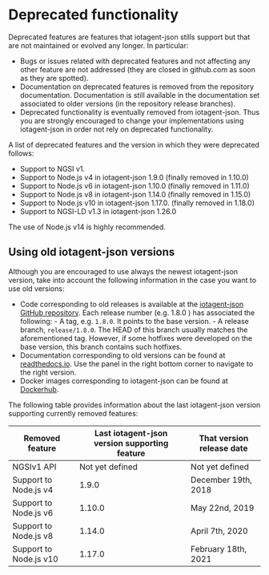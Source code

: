 # Deprecated functionality

Deprecated features are features that iotagent-json stills support but that are not maintained or evolved any longer. In
particular:

-   Bugs or issues related with deprecated features and not affecting any other feature are not addressed (they are
    closed in github.com as soon as they are spotted).
-   Documentation on deprecated features is removed from the repository documentation. Documentation is still available
    in the documentation set associated to older versions (in the repository release branches).
-   Deprecated functionality is eventually removed from iotagent-json. Thus you are strongly encouraged to change your
    implementations using iotagent-json in order not rely on deprecated functionality.

A list of deprecated features and the version in which they were deprecated follows:

-   Support to NGSI v1.
-   Support to Node.js v4 in iotagent-json 1.9.0 (finally removed in 1.10.0)
-   Support to Node.js v6 in iotagent-json 1.10.0 (finally removed in 1.11.0)
-   Support to Node.js v8 in iotagent-json 1.14.0 (finally removed in 1.15.0)
-   Support to Node.js v10 in iotagent-json 1.17.0. (finally removed in 1.18.0)
-   Support to NGSI-LD v1.3 in iotagent-json 1.26.0

The use of Node.js v14 is highly recommended.

## Using old iotagent-json versions

Although you are encouraged to use always the newest iotagent-json version, take into account the following information
in the case you want to use old versions:

-   Code corresponding to old releases is available at the
    [iotagent-json GitHub repository](https://github.com/telefonicaid/iotagent-json). Each release number (e.g. 1.8.0 )
    has associated the following: - A tag, e.g. `1.8.0`. It points to the base version. - A release branch,
    `release/1.8.0`. The HEAD of this branch usually matches the aforementioned tag. However, if some hotfixes were
    developed on the base version, this branch contains such hotfixes.
-   Documentation corresponding to old versions can be found at
    [readthedocs.io](https://fiware-iotagent-json.readthedocs.io). Use the panel in the right bottom corner to navigate
    to the right version.
-   Docker images corresponding to iotagent-json can be found at
    [Dockerhub](https://hub.docker.com/r/fiware/iotagent-json/tags/).

The following table provides information about the last iotagent-json version supporting currently removed features:

| **Removed feature**    | **Last iotagent-json version supporting feature**   | **That version release date** |
| ---------------------- | --------------------------------------------------- | ----------------------------- |
| NGSIv1 API             | Not yet defined                                     | Not yet defined               |
| Support to Node.js v4  | 1.9.0                                               | December 19th, 2018           |
| Support to Node.js v6  | 1.10.0                                              | May 22nd, 2019                |
| Support to Node.js v8  | 1.14.0                                              | April 7th, 2020               |
| Support to Node.js v10 | 1.17.0                                              | February 18th, 2021               |
